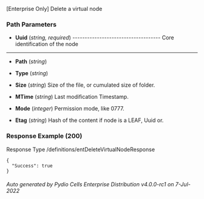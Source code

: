 






 
[Enterprise Only] Delete a virtual node  


### Path Parameters

 - **Uuid** (_string, required_) ------------------------------------
Core identification of the node
------------------------------------

 - **Path** (_string_) 

 - **Type** (_string_) 

 - **Size** (_string_) Size of the file, or cumulated size of folder.

 - **MTime** (_string_) Last modification Timestamp.

 - **Mode** (_integer_) Permission mode, like 0777.

 - **Etag** (_string_) Hash of the content if node is a LEAF, Uuid or.




### Response Example (200)
Response Type /definitions/entDeleteVirtualNodeResponse

```
{
  "Success": true
}
```




###### Auto generated by Pydio Cells Enterprise Distribution v4.0.0-rc1 on 7-Jul-2022
